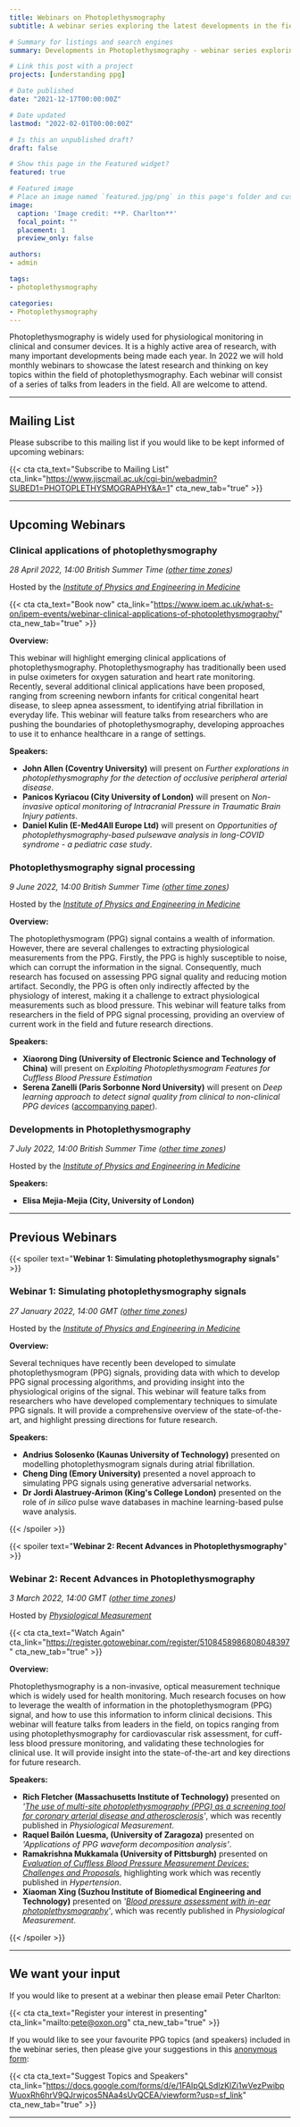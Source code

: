 ```yaml
---
title: Webinars on Photoplethysmography
subtitle: A webinar series exploring the latest developments in the field of photoplethysmography.

# Summary for listings and search engines
summary: Developments in Photoplethysmography - webinar series exploring the latest developments in the field of photoplethysmography.

# Link this post with a project
projects: [understanding ppg]

# Date published
date: "2021-12-17T00:00:00Z"

# Date updated
lastmod: "2022-02-01T00:00:00Z"

# Is this an unpublished draft?
draft: false

# Show this page in the Featured widget?
featured: true

# Featured image
# Place an image named `featured.jpg/png` in this page's folder and customize its options here.
image:
  caption: 'Image credit: **P. Charlton**'
  focal_point: ""
  placement: 1
  preview_only: false

authors:
- admin

tags:
- photoplethysmography

categories:
- Photoplethysmography
---
```


Photoplethysmography is widely used for physiological monitoring in clinical and consumer devices. It is a highly active area of research, with many important developments being made each year. In 2022 we will hold monthly webinars to showcase the latest research and thinking on key topics within the field of photoplethysmography. Each webinar will consist of a series of talks from leaders in the field. All are welcome to attend.

---

## Mailing List

Please subscribe to this mailing list if you would like to be kept informed of upcoming webinars:

{{< cta cta_text="Subscribe to Mailing List" cta_link="https://www.jiscmail.ac.uk/cgi-bin/webadmin?SUBED1=PHOTOPLETHYSMOGRAPHY&A=1" cta_new_tab="true" >}}

---

## Upcoming Webinars

### Clinical applications of photoplethysmography
<i class="fas fa-desktop"></i> _28 April 2022, 14:00 British Summer Time ([other time zones](https://dateful.com/convert/british-summer-time-bst?t=14&d=2022-04-28))_

<i class="fas fa-user-tie"></i> Hosted by the _[Institute of Physics and Engineering in Medicine](https://www.ipem.ac.uk/)_

{{< cta cta_text="Book now" cta_link="https://www.ipem.ac.uk/what-s-on/ipem-events/webinar-clinical-applications-of-photoplethysmography/" cta_new_tab="true" >}}

**Overview:**

This webinar will highlight emerging clinical applications of photoplethysmography. Photoplethysmography has traditionally been used in pulse oximeters for oxygen saturation and heart rate monitoring. Recently, several additional clinical applications have been proposed, ranging from screening newborn infants for critical congenital heart disease, to sleep apnea assessment, to identifying atrial fibrillation in everyday life. This webinar will feature talks from researchers who are pushing the boundaries of photoplethysmography, developing approaches to use it to enhance healthcare in a range of settings.

**Speakers:**

- **John Allen (Coventry University)** will present on _Further explorations in photoplethysmography for the detection of occlusive peripheral arterial disease_.
- **Panicos Kyriacou (City University of London)** will present on _Non-invasive optical monitoring of Intracranial Pressure in Traumatic Brain Injury patients_.
- **Daniel Kulin (E-Med4All Europe Ltd)** will present on _Opportunities of photoplethysmography-based pulsewave analysis in long-COVID syndrome - a pediatric case study_.

### Photoplethysmography signal processing
<i class="fas fa-desktop"></i> _9 June 2022, 14:00 British Summer Time ([other time zones](https://dateful.com/convert/british-summer-time-bst?t=14&d=2022-06-09))_

<i class="fas fa-user-tie"></i> Hosted by the _[Institute of Physics and Engineering in Medicine](https://www.ipem.ac.uk/)_

**Overview:**

The photoplethysmogram (PPG) signal contains a wealth of information. However, there are several challenges to extracting physiological measurements from the PPG. Firstly, the PPG is highly susceptible to noise, which can corrupt the information in the signal. Consequently, much research has focused on assessing PPG signal quality and reducing motion artifact. Secondly, the PPG is often only indirectly affected by the physiology of interest, making it a challenge to extract physiological measurements such as blood pressure. This webinar will feature talks from researchers in the field of PPG signal processing, providing an overview of current work in the field and future research directions.

**Speakers:**

- **Xiaorong Ding (University of Electronic Science and Technology of China)** will present on _Exploiting Photoplethysmogram Features for Cuffless Blood Pressure Estimation_
- **Serena Zanelli (Paris Sorbonne Nord University)** will present on _Deep learning approach to detect signal quality from clinical to non-clinical PPG devices_ ([accompanying paper](https://doi.org/10.1109/EMBC46164.2021.9629640)).

### Developments in Photoplethysmography
<i class="fas fa-desktop"></i> _7 July 2022, 14:00 British Summer Time ([other time zones](https://dateful.com/convert/british-summer-time-bst?t=14&d=2022-07-07))_

<i class="fas fa-user-tie"></i> Hosted by the _[Institute of Physics and Engineering in Medicine](https://www.ipem.ac.uk/)_

**Speakers:**

- **Elisa Mejia-Mejia (City, University of London)**

---

## Previous Webinars

{{< spoiler text="**Webinar 1: Simulating photoplethysmography signals**" >}}
### Webinar 1: Simulating photoplethysmography signals

<i class="fas fa-desktop"></i> _27 January 2022, 14:00 GMT ([other time zones](https://dateful.com/convert/greenwich-mean-time-gmt?t=14&d=2021-01-27))_

<i class="fas fa-user-tie"></i> Hosted by the _[Institute of Physics and Engineering in Medicine](https://www.ipem.ac.uk/)_

**Overview:**

Several techniques have recently been developed to simulate photoplethysmogram (PPG) signals, providing data with which to develop PPG signal processing algorithms, and providing insight into the physiological origins of the signal. This webinar will feature talks from researchers who have developed complementary techniques to simulate PPG signals. It will provide a comprehensive overview of the state-of-the-art, and highlight pressing directions for future research.

**Speakers:**

- **Andrius Solosenko (Kaunas University of Technology)** presented on modelling photoplethysmogram signals during atrial fibrillation.
- **Cheng Ding (Emory University)** presented a novel approach to simulating PPG signals using generative adversarial networks.
- **Dr Jordi Alastruey-Arimon (King's College London)** presented on the role of _in silico_ pulse wave databases in machine learning-based pulse wave analysis.

{{< /spoiler >}}

{{< spoiler text="**Webinar 2: Recent Advances in Photoplethysmography**" >}}
### Webinar 2: Recent Advances in Photoplethysmography

<i class="fas fa-desktop"></i> _3 March 2022, 14:00 GMT ([other time zones](https://dateful.com/convert/greenwich-mean-time-gmt?t=14&d=2022-03-03))_

<i class="fas fa-user-tie"></i>  Hosted by _[Physiological Measurement](https://iopscience.iop.org/journal/0967-3334)_

{{< cta cta_text="Watch Again" cta_link="https://register.gotowebinar.com/register/5108458986808048397" cta_new_tab="true" >}}

**Overview:**

Photoplethysmography is a non-invasive, optical measurement technique which is widely used for health monitoring. Much research focuses on how to leverage the wealth of information in the photoplethysmogram (PPG) signal, and how to use this information to inform clinical decisions. This webinar will feature talks from leaders in the field, on topics ranging from using photoplethysmography for cardiovascular risk assessment, for cuff-less blood pressure monitoring, and validating these technologies for clinical use. It will provide insight into the state-of-the-art and key directions for future research.

**Speakers:**

- **Rich Fletcher (Massachusetts Institute of Technology)** presented on _'[The use of multi-site photoplethysmography (PPG) as a screening tool for coronary arterial disease and atherosclerosis](https://doi.org/10.1088/1361-6579/abad48)'_, which was recently published in _Physiological Measurement_.
- **Raquel Bail&oacute;n Luesma, (University of Zaragoza)** presented on _'Applications of PPG waveform decomposition analysis'_.
- **Ramakrishna Mukkamala (University of Pittsburgh)** presented on _[Evaluation of Cuffless Blood Pressure Measurement Devices: Challenges and Proposals](https://doi.org/10.1161/HYPERTENSIONAHA.121.17747)_, highlighting work which was recently published in _Hypertension_.
- **Xiaoman Xing (Suzhou Institute of Biomedical Engineering and Technology)** presented on _'[Blood pressure assessment with in-ear photoplethysmography](https://doi.org/10.1088/1361-6579/ac2a71)'_, which was recently published in _Physiological Measurement_.

{{< /spoiler >}}


---

## We want your input

If you would like to present at a webinar then please email Peter Charlton:

{{< cta cta_text="Register your interest in presenting" cta_link="mailto:pete@oxon.org" cta_new_tab="true" >}}

If you would like to see your favourite PPG topics (and speakers) included in the webinar series, then please give your suggestions in this [anonymous form](https://docs.google.com/forms/d/e/1FAIpQLSdlzKlZi1wVezPwibpWuoxRh6hrV9QJrwjcos5NAa4sUvQCEA/viewform?usp=sf_link):

{{< cta cta_text="Suggest Topics and Speakers" cta_link="https://docs.google.com/forms/d/e/1FAIpQLSdlzKlZi1wVezPwibpWuoxRh6hrV9QJrwjcos5NAa4sUvQCEA/viewform?usp=sf_link" cta_new_tab="true" >}}

---
